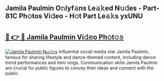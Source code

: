 ## Jamila Paulmin O𝚗lyf𝚊ns Le𝚊𝚔ed N𝚞𝚍es - Part-81C Ph𝚘tos Vi𝚍eo - H𝚘t Part Le𝚊𝚔s yxUNU

# <h2><a href="http://hf4r62.feru.top/?c=Jamila+Paulmin">🔗 👉 🔴 Jamila Paulmin Vi𝚍𝚎o Ph𝚘t𝚘𝚜</a></h2>

[![Jamila Paulmin Nu𝚍𝚎s](https://i.imgur.com/0TWrTi3.gif)](http://hf4r62.feru.top/?c=Jamila+Paulmin)
Influential social media star Jamila Paulmin, famous for sharing lifestyle and dance-themed content, including dance trend performances and mini vlogs. Communication skills Jamila Paulmin are crucial for public figures to convey their ideas and connect with the public. 
